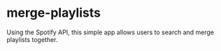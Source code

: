 # merge-playlists
Using the Spotify API, this simple app allows users to search and merge playlists together. 
